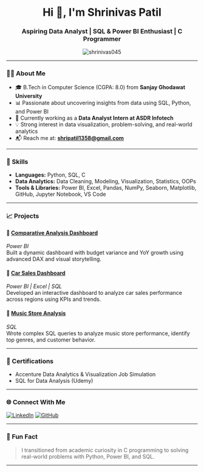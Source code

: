 <h1 align="center">Hi 👋, I'm Shrinivas Patil</h1>
<h3 align="center">Aspiring Data Analyst | SQL & Power BI Enthusiast | C Programmer</h3>

<p align="center">
  <img src="https://komarev.com/ghpvc/?username=shrinivas045&label=Profile%20views&color=0e75b6&style=flat" alt="shrinivas045" />
</p>

---

### 👨‍💻 About Me

- 🎓 B.Tech in Computer Science (CGPA: 8.0) from **Sanjay Ghodawat University**
- 📊 Passionate about uncovering insights from data using SQL, Python, and Power BI
- 💼 Currently working as a **Data Analyst Intern at ASDR Infotech**
- 💡 Strong interest in data visualization, problem-solving, and real-world analytics
- 📬 Reach me at: **shripatil1358@gmail.com**

---

### 🔧 Skills

- **Languages:** Python, SQL, C
- **Data Analytics:** Data Cleaning, Modeling, Visualization, Statistics, OOPs
- **Tools & Libraries:** Power BI, Excel, Pandas, NumPy, Seaborn, Matplotlib, GitHub, Jupyter Notebook, VS Code

---

### 📈 Projects

#### 🔹 [Comparative Analysis Dashboard](#)
*Power BI*  
Built a dynamic dashboard with budget variance and YoY growth using advanced DAX and visual storytelling.

#### 🔹 [Car Sales Dashboard](#)
*Power BI | Excel | SQL*  
Developed an interactive dashboard to analyze car sales performance across regions using KPIs and trends.

#### 🔹 [Music Store Analysis](#)
*SQL*  
Wrote complex SQL queries to analyze music store performance, identify top genres, and customer behavior.

---

### 📃 Certifications

- Accenture Data Analytics & Visualization Job Simulation
- SQL for Data Analysis (Udemy)

---

### 🌐 Connect With Me

[![LinkedIn](https://img.shields.io/badge/LinkedIn-blue?style=flat&logo=linkedin)](https://linkedin.com/in/shree045)
[![GitHub](https://img.shields.io/badge/GitHub-black?style=flat&logo=github)](https://github.com/shrinivas045)

---

### 📌 Fun Fact

> I transitioned from academic curiosity in C programming to solving real-world problems with Python, Power BI, and SQL.

---

